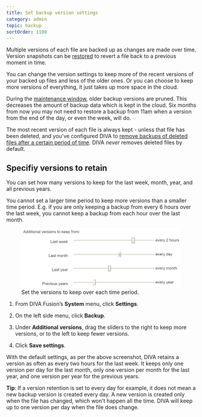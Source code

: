 ```yaml
---
title: Set backup version settings
category: admin
topic: backup
sortOrder: 1100
---
```


Multiple versions of each file are backed up as changes are made over time.
Version snapshots can be [restored](/v3/admin/restoring-projects-bins.html) to revert a file back to a previous moment in time.

You can change the version settings to keep more of the recent versions of your backed up files and less of the older ones. Or you can choose to keep more versions of everything, it just takes up more space in the cloud.

During the [maintenance window](/v3/admin/maintenance-window.html), older backup versions are pruned. This decreases the amount of backup data which is kept in the cloud.
Six months from now you may not need to restore a backup from 11am when a version from the end of the day, or even the week, will do.

The most recent version of each file is always kept - unless that file has been deleted, and you've configured DIVA to [remove backups of deleted files after a certain period of time](/v3/admin/backup-deleted-file-settings.html).
DIVA *never* removes deleted files by default.

## Specifiy versions to retain

You can set how many versions to keep for the last week, month, year, and all previous years.

You cannot set a larger time period to keep more versions than a smaller time period.
E.g. if you are only keeping a backup from every 6 hours over the last week, you cannot keep a backup from each hour over the last month.

<figure>
  <img src="/images/v2/fusion/backup-version-settings.png" alt="Backup version settings"/>
  <figcaption>Set the versions to keep over each time period.</figcaption>
</figure>

1. From DIVA Fusion’s **System** menu, click **Settings**.

1. On the left side menu, click **Backup**.

1. Under **Additional versions**, drag the sliders to the right to keep more versions, or to the left to keep fewer versions.

1. Click **Save settings**.

With the default settings, as per the above screenshot, DIVA retains a version as often as every two hours for the last week. It keeps only one version per day for the last month, only one version per month for the last year, and one version per year for the previous years.

<p class="tip">
  <strong>Tip</strong>: If a version retention is set to every day for example, it does not mean a new backup version is created every day. A new version is created only when the file has changed, which won't happen all the time. DIVA will keep up to one version per day when the file does change.
</p>
